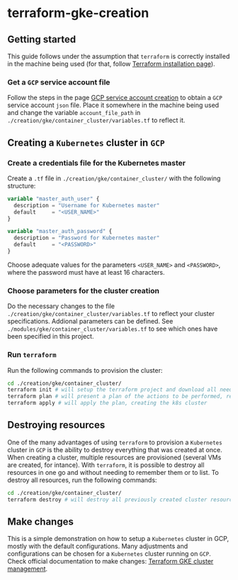 # terraform-gke-creation


## Getting started
This guide follows under the assumption that `terraform` is correctly installed in the machine being used (for that, follow [Terraform installation page](https://learn.hashicorp.com/terraform/getting-started/install.html)).

### Get a `GCP` service account file

Follow the steps in the page [GCP service account creation](https://console.cloud.google.com/apis/credentials/serviceaccountkey) to obtain a `GCP` service account `json` file. Place it somewhere in the machine being used and change the variable `account_file_path` in `./creation/gke/container_cluster/variables.tf` to reflect it.

## Creating a `Kubernetes` cluster in `GCP`

### Create a credentials file for the Kubernetes master

Create a `.tf` file in `./creation/gke/container_cluster/` with the following structure:

```terraform
variable "master_auth_user" {
  description = "Username for Kubernetes master"
  default     = "<USER_NAME>"
}

variable "master_auth_password" {
  description = "Password for Kubernetes master"
  default     = "<PASSWORD>"
}
```

Choose adequate values for the parameters `<USER_NAME>` and `<PASSWORD>`, where the password must have at least 16 characters.

### Choose parameters for the cluster creation
Do the necessary changes to the file `./creation/gke/container_cluster/variables.tf` to reflect your cluster specifications. Addional parameters can be defined. See `./modules/gke/container_cluster/variables.tf` to see which ones have been specified in this project.

###  Run `terraform`

Run the following commands to provision the cluster:
```sh
cd ./creation/gke/container_cluster/
terraform init # will setup the terraform project and download all needed dependencies
terraform plan # will present a plan of the actions to be performed, review the output before creating the cluster
terraform apply # will apply the plan, creating the k8s cluster
```

## Destroying resources

One of the many advantages of using `terraform` to provision a `Kubernetes` cluster in `GCP` is the ability to destroy everything that was created at once. When creating a cluster, multiple resources are provisioned (several VMs are created, for intance). With `terraform`, it is possible to destroy all resources in one go and without needing to remember them or to list. To destroy all resources, run the following commands:

```sh
cd ./creation/gke/container_cluster/
terraform destroy # will destroy all previously created cluster resources
```

## Make changes

This is a simple demonstration on how to setup a `Kubernetes` cluster in GCP, mostly with the default configurations. Many adjustments and configurations can be chosen for a `Kubernetes` cluster running on `GCP`. Check official documentation to make changes: [Terraform GKE cluster management](https://www.terraform.io/docs/providers/google/r/container_cluster.html).
